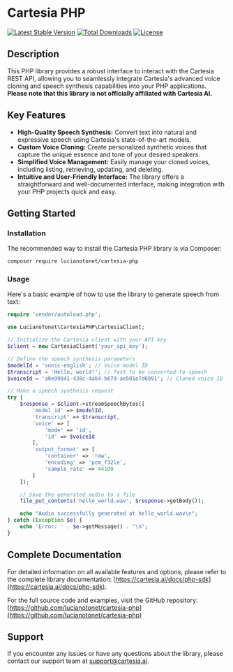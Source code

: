 # Cartesia PHP

[![Latest Stable Version](https://poser.pugx.org/lucianotonet/cartesia-php/v/stable)](https://packagist.org/packages/lucianotonet/cartesia-php)
[![Total Downloads](https://poser.pugx.org/lucianotonet/cartesia-php/downloads)](https://packagist.org/packages/lucianotonet/cartesia-php)
[![License](https://poser.pugx.org/lucianotonet/cartesia-php/license)](https://packagist.org/packages/lucianotonet/cartesia-php)

## Description

This PHP library provides a robust interface to interact with the Cartesia REST API, allowing you to seamlessly integrate Cartesia's advanced voice cloning and speech synthesis capabilities into your PHP applications. **Please note that this library is not officially affiliated with Cartesia AI.** 

## Key Features

- **High-Quality Speech Synthesis:** Convert text into natural and expressive speech using Cartesia's state-of-the-art models.
- **Custom Voice Cloning:** Create personalized synthetic voices that capture the unique essence and tone of your desired speakers.
- **Simplified Voice Management:** Easily manage your cloned voices, including listing, retrieving, updating, and deleting.
- **Intuitive and User-Friendly Interface:** The library offers a straightforward and well-documented interface, making integration with your PHP projects quick and easy.

## Getting Started

### Installation

The recommended way to install the Cartesia PHP library is via Composer:

```bash
composer require lucianotonet/cartesia-php
```

### Usage

Here's a basic example of how to use the library to generate speech from text:

```php
require 'vendor/autoload.php';

use LucianoTonet\CartesiaPHP\CartesiaClient;

// Initialize the Cartesia client with your API key
$client = new CartesiaClient('your_api_key');

// Define the speech synthesis parameters
$modelId = 'sonic-english'; // Voice model ID
$transcript = 'Hello, world!'; // Text to be converted to speech
$voiceId = 'a0e99841-438c-4a64-b679-ae501e7d6091'; // Cloned voice ID

// Make a speech synthesis request
try {
    $response = $client->streamSpeechBytes([
        'model_id' => $modelId,
        'transcript' => $transcript,
        'voice' => [
            'mode' => 'id',
            'id' => $voiceId
        ],
        'output_format' => [
            'container' => 'raw',
            'encoding' => 'pcm_f32le',
            'sample_rate' => 44100
        ]
    ]);

    // Save the generated audio to a file
    file_put_contents('hello_world.wav', $response->getBody());

    echo "Audio successfully generated at hello_world.wav\n";
} catch (Exception $e) {
    echo 'Error: ' . $e->getMessage() . "\n";
}
```

## Complete Documentation

For detailed information on all available features and options, please refer to the complete library documentation: [https://cartesia.ai/docs/php-sdk](https://cartesia.ai/docs/php-sdk).

For the full source code and examples, visit the GitHub repository: [https://github.com/lucianotonet/cartesia-php](https://github.com/lucianotonet/cartesia-php)

## Support

If you encounter any issues or have any questions about the library, please contact our support team at [support@cartesia.ai](mailto:support@cartesia.ai).
